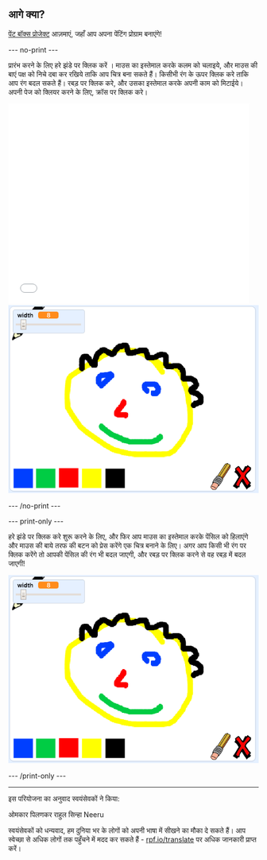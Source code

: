 ## आगे क्या?

[पेंट बॉक्स प्रोजेक्ट](https://projects.raspberrypi.org/hi-IN/projects/paint-box?utm_source=pathway&utm_medium=whatnext&utm_campaign=projects) आज़माएं, जहाँ आप अपना पेंटिंग प्रोग्राम बनाएंगे!

--- no-print ---

प्रारंभ करने के लिए हरे झंडे पर क्लिक करें । माउस का इस्तेमाल करके कलम को चलाइये, और माउस की बाएं पक्ष को निचे दबा कर रखिये ताकि आप चित्र बना सकते हैं। किसीभी रंग के ऊपर क्लिक करे ताकि आप रंग बदल सकते हैं। रबड़ पर क्लिक करे, और उसका इस्तेमाल करके अपनी काम को मिटाईये। अपनी पेज को क्लियर करने के लिए, क्रॉस पर क्लिक करे।

<div class="scratch-preview">
  <iframe allowtransparency="true" width="485" height="402" src="//scratch.mit.edu/projects/embed/267243161/?autostart=false" frameborder="0" scrolling="no"></iframe>
  <img src="images/paint-box-showcase.png">
</div>

--- /no-print ---

--- print-only ---

हरे झंडे पर क्लिक करे शुरू करने के लिए, और फिर आप माउस का इस्तेमाल करके पेंसिल को हिलाएंगे और माउस की बाये तरफ की बटन को प्रेस करेंगे एक चित्र बनाने के लिए। अगर आप किसी भी रंग पर क्लिक करेंगे तो आपकी पेंसिल की रंग भी बदल जाएगी, और रबड़ पर क्लिक करने से वह रबड़ में बदल जाएगी!

![शोकेस](images/paint-box-showcase.png)

--- /print-only ---


***
इस परियोजना का अनुवाद स्वयंसेवकों ने किया:

ओमकार पिलणकर
राहुल सिन्हा
Neeru

स्वयंसेवकों को धन्यवाद, हम दुनिया भर के लोगों को अपनी भाषा में सीखने का मौका दे सकते हैं। आप स्वेच्छा से अधिक लोगों तक पहुँचने में मदद कर सकते हैं - [rpf.io/translate](https://rpf.io/translate) पर अधिक जानकारी प्राप्त करें।
